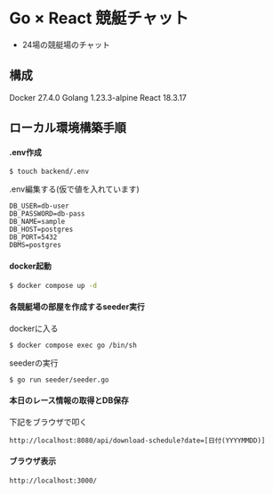 # Go × React 競艇チャット

- 24場の競艇場のチャット

## 構成

Docker 27.4.0
Golang 1.23.3-alpine
React 18.3.17

## ローカル環境構築手順

#### .env作成

```
$ touch backend/.env
```

.env編集する(仮で値を入れています)
```
DB_USER=db-user
DB_PASSWORD=db-pass
DB_NAME=sample
DB_HOST=postgres
DB_PORT=5432
DBMS=postgres
```

#### docker起動

```bash
$ docker compose up -d
```

#### 各競艇場の部屋を作成するseeder実行

dockerに入る
```
$ docker compose exec go /bin/sh
```

seederの実行
```
$ go run seeder/seeder.go
```

#### 本日のレース情報の取得とDB保存

下記をブラウザで叩く
```
http://localhost:8080/api/download-schedule?date=[日付(YYYYMMDD)]
```

#### ブラウザ表示

```
http://localhost:3000/
```